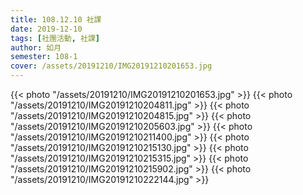 ```yaml
---
title: 108.12.10 社課
date: 2019-12-10
tags: [社團活動, 社課]
author: 如月
semester: 108-1
cover: /assets/20191210/IMG20191210201653.jpg
---
```


{{< photo "/assets/20191210/IMG20191210201653.jpg" >}}
{{< photo "/assets/20191210/IMG20191210204811.jpg" >}}
{{< photo "/assets/20191210/IMG20191210204815.jpg" >}}
{{< photo "/assets/20191210/IMG20191210205603.jpg" >}}
{{< photo "/assets/20191210/IMG20191210211400.jpg" >}}
{{< photo "/assets/20191210/IMG20191210215130.jpg" >}}
{{< photo "/assets/20191210/IMG20191210215315.jpg" >}}
{{< photo "/assets/20191210/IMG20191210215902.jpg" >}}
{{< photo "/assets/20191210/IMG20191210222144.jpg" >}}